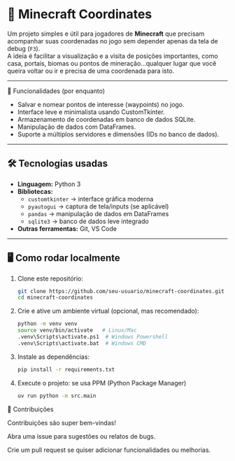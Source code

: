 # 🧭 Minecraft Coordinates

Um projeto simples e útil para jogadores de **Minecraft** que precisam acompanhar suas coordenadas no jogo sem depender apenas da tela de debug (`F3`).  
A ideia é facilitar a visualização e a visita de posições importantes, como casa, portais, biomas ou pontos de mineração...qualquer lugar que você
queira voltar ou ir e precisa de uma coordenada para isto.

---

🚀 Funcionalidades (por enquanto)

   - Salvar e nomear pontos de interesse (waypoints) no jogo.
   - Interface leve e minimalista usando CustomTkinter.
   - Armazenamento de coordenadas em banco de dados SQLite.
   - Manipulação de dados com DataFrames.
   - Suporte a múltiplos servidores e dimensões (IDs no banco de dados).

---

## 🛠️ Tecnologias usadas

- **Linguagem:** Python 3  
- **Bibliotecas:**  
  - `customtkinter` → interface gráfica moderna
  - `pyautogui` → captura de tela/inputs (se aplicável)
  - `pandas` → manipulação de dados em DataFrames
  - `sqlite3` → banco de dados leve integrado
- **Outras ferramentas:** Git, VS Code

---

## 🖥️ Como rodar localmente

1. Clone este repositório:
   ```bash
   git clone https://github.com/seu-usuario/minecraft-coordinates.git
   cd minecraft-coordinates

2. Crie e ative um ambiente virtual (opcional, mas recomendado):
   ```bash
   python -m venv venv
   source venv/bin/activate   # Linux/Mac
   .venv\Scripts\activate.ps1  # Windows Powershell
   .venv\Scripts\activate.bat  # Windows CMD

3. Instale as dependências:
   ```bash
   pip install -r requirements.txt

4. Execute o projeto:
   se usa PPM (Python Package Manager)
   ```bash
   uv run python -m src.main

🤝 Contribuições

Contribuições são super bem-vindas!

Abra uma issue para sugestões ou relatos de bugs.

Crie um pull request se quiser adicionar funcionalidades ou melhorias.
